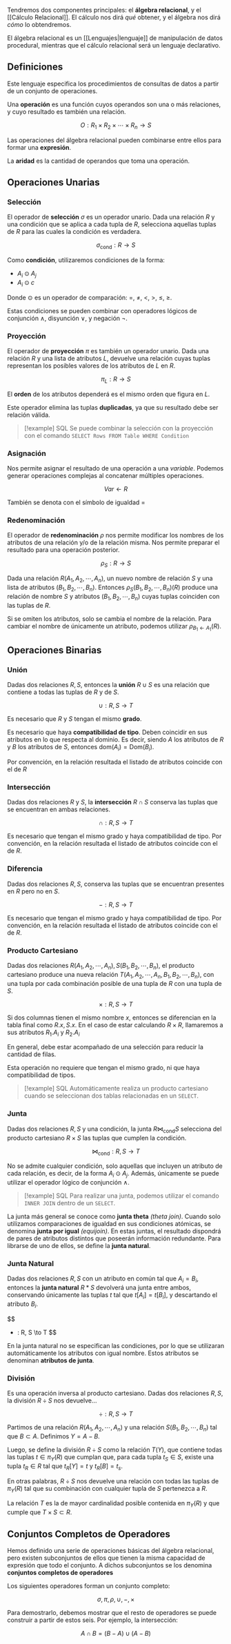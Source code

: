 Tendremos dos componentes principales: el **álgebra relacional**, y el [[Cálculo Relacional]]. El cálculo nos dirá *qué* obtener, y el álgebra nos dirá *cómo* lo obtendremos.

El álgebra relacional es un [[Lenguajes|lenguaje]] de manipulación de datos procedural, mientras que el cálculo relacional será un lenguaje declarativo.

## Definiciones

Este lenguaje especifica los procedimientos de consultas de datos a partir de un conjunto de operaciones.

Una **operación** es una función cuyos operandos son una o más relaciones, y cuyo resultado es también una relación.

$$
O: R_1 \times R_2 \times \cdots \times R_n \to S
$$

Las operaciones del álgebra relacional pueden combinarse entre ellos para formar una **expresión**.

La **aridad** es la cantidad de operandos que toma una operación.

## Operaciones Unarias

### Selección

El operador de **selección** $\sigma$ es un operador unario. Dada una relación $R$ y una condición que se aplica a cada tupla de $R$, selecciona aquellas tuplas de $R$ para las cuales la condición es verdadera.

$$
\sigma_{\text{cond}}: R \to S
$$

Como **condición**, utilizaremos condiciones de la forma:

- $A_i \odot A_j$
- $A_i \odot c$

Donde $\odot$ es un operador de comparación: $=$, $\neq$, $<$, $>$, $\leq$, $\geq$.

Estas condiciones se pueden combinar con operadores lógicos de conjunción $\land$, disyunción $\lor$, y negación $\neg$.

### Proyección

El operador de **proyección** $\pi$ es también un operador unario. Dada una relación $R$ y una lista de atributos $L$, devuelve una relación cuyas tuplas representan los posibles valores de los atributos de $L$ en $R$.

$$
\pi_L : R \to S
$$

El **orden** de los atributos dependerá es el mismo orden que figura en $L$.

Este operador elimina las tuplas **duplicadas**, ya que su resultado debe ser relación válida.

> [!example] SQL
> Se puede combinar la selección con la proyección con el comando `SELECT Rows FROM Table WHERE Condition`

### Asignación

Nos permite asignar el resultado de una operación a una *variable*. Podemos generar operaciones complejas al concatenar múltiples operaciones.

$$
Var \leftarrow R
$$

También se denota con el símbolo de igualdad $=$

### Redenominación

El operador de **redenominación** $\rho$ nos permite modificar los nombres de los atributos de una relación y/o de la relación misma. Nos permite preparar el resultado para una operación posterior.

$$
\rho_S : R \to S
$$

Dada una relación $R(A_1, A_2, \cdots, A_n)$, un nuevo nombre de relación $S$ y una lista de atributos $(B_1, B_2, \cdots, B_n)$. Entonces $\rho_S(B_1, B_2, \cdots, B_n) (R)$ produce una relación de nombre $S$ y atributos $(B_1, B_2, \cdots, B_n)$ cuyas tuplas coinciden con las tuplas de $R$.

Si se omiten los atributos, solo se cambia el nombre de la relación. Para cambiar el nombre de únicamente un atributo, podemos utilizar $\rho_{B_1 \leftarrow A_1}(R)$.

## Operaciones Binarias

### Unión

Dadas dos relaciones $R, S$, entonces la **unión** $R \cup S$ es una relación que contiene a todas las tuplas de $R$ y de $S$.

$$
\cup: R, S \to T
$$

Es necesario que $R$ y $S$ tengan el mismo **grado**.

Es necesario que haya **compatibilidad de tipo**. Deben coincidir en sus atributos en lo que respecta al dominio. Es decir, siendo $A$ los atributos de $R$ y $B$ los atributos de $S$, entonces $\text{dom}(A_i) = \text{Dom}(B_i)$.

Por convención, en la relación resultada el listado de atributos coincide con el de $R$

### Intersección

Dadas dos relaciones $R$ y $S$, la **intersección** $R\cap S$ conserva las tuplas que se encuentran en ambas relaciones.

$$
\cap: R, S \to T
$$

Es necesario que tengan el mismo grado y haya compatibilidad de tipo. Por convención, en la relación resultada el listado de atributos coincide con el de $R$.

### Diferencia

Dadas dos relaciones $R, S$, conserva las tuplas que se encuentran presentes en $R$ pero no en $S$.

$$
-: R, S \to T
$$

Es necesario que tengan el mismo grado y haya compatibilidad de tipo. Por convención, en la relación resultada el listado de atributos coincide con el de $R$.

### Producto Cartesiano

Dadas dos relaciones $R(A_1, A_2, \cdots, A_n), S(B_1, B_2, \cdots, B_n)$, el producto cartesiano produce una nueva relación $T(A_1, A_2, \cdots, A_n, B_1, B_2, \cdots, B_n)$, con una tupla por cada combinación posible de una tupla de $R$ con una tupla de $S$.

$$
\times: R, S \to T
$$

Si dos columnas tienen el mismo nombre $x$, entonces se diferencian en la tabla final como $R.x, S.x$. En el caso de estar calculando $R \times R$, llamaremos a sus atributos $R_1.A_i$ y $R_2.A_i$

En general, debe estar acompañado de una selección para reducir la cantidad de filas.

Esta operación no requiere que tengan el mismo grado, ni que haya compatibilidad de tipos.

> [!example] SQL
> Automáticamente realiza un producto cartesiano cuando se seleccionan dos tablas relacionadas en un `SELECT`.

### Junta

Dadas dos relaciones $R, S$ y una condición, la junta $R \bowtie_\text{cond} S$ selecciona del producto cartesiano $R \times S$ las tuplas que cumplen la condición.

$$
\bowtie_{\text{cond}}: R,S\to T
$$

No se admite cualquier condición, solo aquellas que incluyen un atributo de cada relación, es decir, de la forma $A_i \odot A_j$. Además, únicamente se puede utilizar el operador lógico de conjunción $\land$.

> [!example] SQL
> Para realizar una junta, podemos utilizar el comando `INNER JOIN` dentro de un `SELECT`.

La junta más general se conoce como **junta theta** *(theta join)*. Cuando solo utilizamos comparaciones de igualdad en sus condiciones atómicas, se denomina **junta por igual** *(equijoin)*. En estas juntas, el resultado dispondrá de pares de atributos distintos que poseerán información redundante. Para librarse de uno de ellos, se define la **junta natural**.

### Junta Natural

Dadas dos relaciones $R, S$ con un atributo en común tal que $A_i = B_i$, entonces la **junta natural** $R * S$ devolverá una junta entre ambos, conservando únicamente las tuplas $t$ tal que $t[A_i] = t[B_i]$, y descartando el atributo $B_i$.

$$
* : R, S \to T
$$

En la junta natural no se especifican las condiciones, por lo que se utilizaran automáticamente los atributos con igual nombre. Estos atributos se denominan **atributos de junta**.

### División

Es una operación inversa al producto cartesiano. Dadas dos relaciones $R, S$, la división $R \div S$ nos devuelve...

$$
\div : R, S \to T
$$

Partimos de una relación $R(A_1, A_2, \cdots, A_n)$ y una relación $S(B_1, B_2, \cdots, B_n)$ tal que $B \subset A$. Definimos $Y = A - B$.

Luego, se define la división $R \div S$ como la relación $T(Y)$, que contiene todas las tuplas $t \in \pi_Y(R)$ que cumplan que, para cada tupla $t_S \in S$, existe una tupla $t_R \in R$ tal que $t_R[Y] = t$ y $t_R[B] = t_s$.

En otras palabras, $R \div S$ nos devuelve una relación con todas las tuplas de $\pi_Y(R)$ tal que su combinación con cualquier tupla de $S$ pertenezca a $R$.

La relación $T$ es la de mayor cardinalidad posible contenida en $\pi_Y(R)$ y que cumple que $T \times S \subset R$.

## Conjuntos Completos de Operadores

Hemos definido una serie de operaciones básicas del álgebra relacional, pero existen subconjuntos de ellos que tienen la misma capacidad de expresión que todo el conjunto. A dichos subconjuntos se los denomina **conjuntos completos de operadores**

Los siguientes operadores forman un conjunto completo:

$$
\sigma, \pi, \rho, \cup, -, \times
$$

Para demostrarlo, debemos mostrar que el resto de operadores se puede construir a partir de estos seis. Por ejemplo, la intersección:

$$
A \cap B = (B - A) \cup (A-B)
$$
